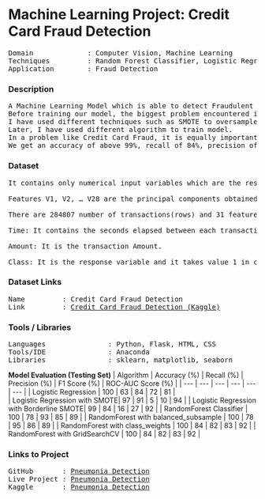 # Machine Learning Project: Credit Card Fraud Detection

<pre>
Domain             : Computer Vision, Machine Learning
Techniques         : Random Forest Classifier, Logistic Regression, GridSearchCV
Application        : Fraud Detection
</pre>

### Description
<pre>
A Machine Learning Model which is able to detect Fraudulent Credit Card transactions. 
Before training our model, the biggest problem encountered is of class imbalance in our dataset.
I have used different techniques such as SMOTE to oversample our dataset to overcome this problem.
Later, I have used different algorithm to train model.
In a problem like Credit Card Fraud, it is equally important to distinguish between fraud and non-fraud transactions, therefore good score for precision and recall is necessary, keeping that in consideration we moved forward.
We get an accuracy of above 99%, recall of 84%, precision of 82% and f1-score of 83% which seems pretty well due to the balance between precision and recall score. 
</pre>

### Dataset
<pre>
It contains only numerical input variables which are the result of a PCA transformation. Unfortunately, due to confidentiality issues, they did not provided the original features and more background information about the data. 

Features V1, V2, … V28 are the principal components obtained with PCA, the only features which have not been transformed with PCA are 'Time' and 'Amount'.

There are 284807 number of transactions(rows) and 31 features in this dataset.

Time: It contains the seconds elapsed between each transaction and the first transaction in the dataset. 

Amount: It is the transaction Amount.

Class: It is the response variable and it takes value 1 in case of fraud and 0 otherwise.
</pre>

### Dataset Links
<pre>
Name         : Credit Card Fraud Detection
Link         : <a href=https://www.kaggle.com/mlg-ulb/creditcardfraud>Credit Card Fraud Detection (Kaggle)</a>
</pre>

### Tools / Libraries
<pre>
Languages               : Python, Flask, HTML, CSS
Tools/IDE               : Anaconda
Libraries               : sklearn, matplotlib, seaborn
</pre>

<b>Model Evaluation (Testing Set)</b>
| Algorithm | Accuracy (%) | Recall (%) | Precision (%) | F1 Score (%) | ROC-AUC Score (%) |
| --- | --- | --- | --- | --- | --- |
| Logistic Regression | 100 | 63 | 84 | 72 | 81 |  
| Logistic Regression with SMOTE| 97 | 91 | 5 | 10 | 94 |
| Logistic Regression with Borderline SMOTE| 99 | 84 | 16 | 27 | 92 |
| RandomForest Classifier | 100 | 78 | 93 | 85 | 89 |
| RandomForest with balanced_subsample | 100 | 78 | 95 | 86 | 89 |
| RandomForest with class_weights | 100 | 84 | 82 | 83 | 92 |
| RandomForest with GridSearchCV | 100 | 84 | 82 | 83 | 92 |

### Links to Project
<pre>
GitHub       : <a href=https://github.com/KareliaConsolidated/Projects/tree/master/Pnemonia%20Detection>Pneumonia Detection</a>
Live Project : <a href=https://credit-card-fraud-det-kc.herokuapp.com/>Pneumonia Detection</a> 
Kaggle       : <a href=https://www.kaggle.com/kareliaconsolidated/pretrained-pneumonia-detection-90-ac-98-recall>Pneumonia Detection</a>
</pre>
